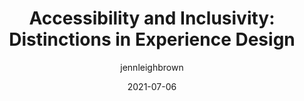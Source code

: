 ---
author: jennleighbrown
date: 2021-07-06
permalink: false
publisher: uxbooth
tags:
  - accessibility
  - inclusivity
  - user-experience
target_url: https://www.uxbooth.com/articles/accessibility-and-inclusivity-distinctions-in-experience-design/
title: "Accessibility and Inclusivity: Distinctions in Experience Design"
---